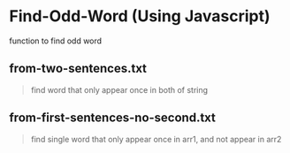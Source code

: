 # Find-Odd-Word (Using Javascript)
function to find odd word

## from-two-sentences.txt
> find word that only appear once in both of string

## from-first-sentences-no-second.txt
> find single word that only appear once in arr1, and not appear in arr2

